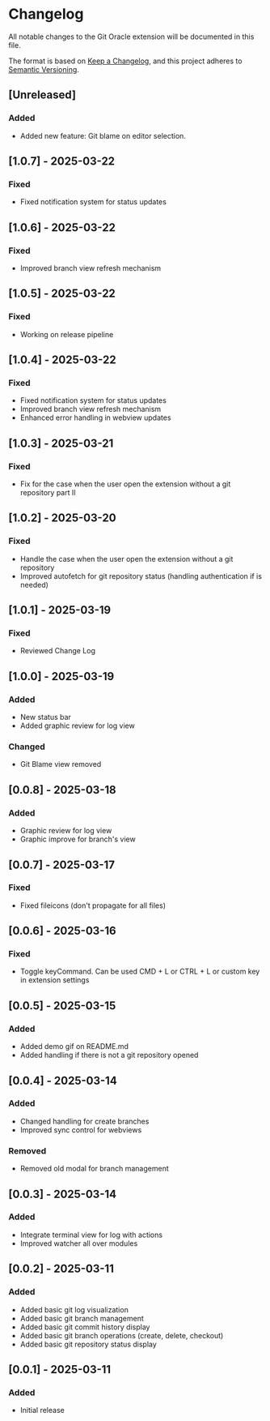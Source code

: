 # Changelog

All notable changes to the Git Oracle extension will be documented in this file.

The format is based on [Keep a Changelog](https://keepachangelog.com/en/1.0.0/),
and this project adheres to [Semantic Versioning](https://semver.org/spec/v2.0.0.html).

## [Unreleased]
### Added
- Added new feature: Git blame on editor selection.

## [1.0.7] - 2025-03-22
### Fixed
- Fixed notification system for status updates

## [1.0.6] - 2025-03-22
### Fixed
- Improved branch view refresh mechanism

## [1.0.5] - 2025-03-22
### Fixed
- Working on release pipeline

## [1.0.4] - 2025-03-22
### Fixed
- Fixed notification system for status updates
- Improved branch view refresh mechanism
- Enhanced error handling in webview updates

## [1.0.3] - 2025-03-21
### Fixed
- Fix for the case when the user open the extension without a git repository part II

## [1.0.2] - 2025-03-20
### Fixed
- Handle the case when the user open the extension without a git repository
- Improved autofetch for git repository status (handling authentication if is needed)

## [1.0.1] - 2025-03-19
### Fixed
- Reviewed Change Log

## [1.0.0] - 2025-03-19
### Added 
- New status bar 
- Added graphic review for log view
### Changed 
- Git Blame view removed

## [0.0.8] - 2025-03-18
### Added 
- Graphic review for log view
- Graphic improve for branch's view

## [0.0.7] - 2025-03-17
### Fixed 
- Fixed fileicons (don't propagate for all files)

## [0.0.6] - 2025-03-16
### Fixed 
- Toggle keyCommand. Can be used CMD + L or CTRL + L or custom key in extension settings

## [0.0.5] - 2025-03-15
### Added
- Added demo gif on README.md
- Added handling if there is not a git repository opened

## [0.0.4] - 2025-03-14
### Added
- Changed handling for create branches 
- Improved sync control for webviews
### Removed
- Removed old modal for branch management

## [0.0.3] - 2025-03-14
### Added
- Integrate terminal view for log with actions
- Improved watcher all over modules

## [0.0.2] - 2025-03-11
### Added
- Added basic git log visualization
- Added basic git branch management
- Added basic git commit history display
- Added basic git branch operations (create, delete, checkout)
- Added basic git repository status display

## [0.0.1] - 2025-03-11
### Added
- Initial release